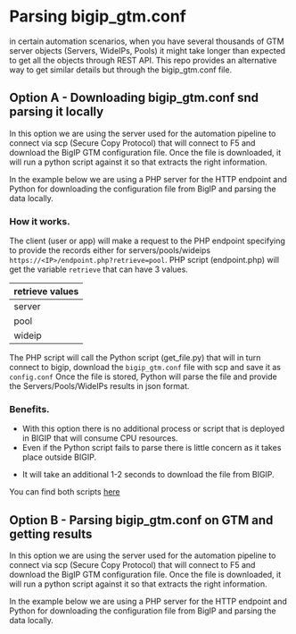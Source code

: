 
# Parsing bigip_gtm.conf

in certain automation scenarios, when you have several thousands of GTM server objects (Servers, WideIPs, Pools) it might take longer than expected to get all the objects through REST API. 
This repo provides an alternative way to get similar details but through the bigip_gtm.conf file. 


## Option A - Downloading bigip_gtm.conf snd parsing it locally

In this option we are using the server used for the automation pipeline to connect via scp (Secure Copy Protocol) that will connect to F5 and download the BigIP GTM configuration file. Once the file is downloaded, it will run a python script against it so that extracts the right information. 

In the example below we are using a PHP server for the HTTP endpoint and Python for downloading the configuration file from BigIP and parsing the data locally. 

### How it works. 

The client (user or app) will make a request to the PHP endpoint specifying to provide the records either for servers/pools/wideips `https://<IP>/endpoint.php?retrieve=pool`. PHP script (endpoint.php) will get the variable `retrieve` that can have 3 values.


| retrieve values    |
|--------------------|
| server	       |
| pool	         |
| wideip      |

The PHP script will call the Python script (get_file.py) that will in turn connect to bigip, download the `bigip_gtm.conf` file with scp and save it as `config.conf`
Once the file is stored, Python will parse the file and provide the Servers/Pools/WideIPs results in json format. 

### Benefits.
+ With this option there is no additional process or script that is deployed in BIGIP that will consume CPU resources. 
+ Even if the Python script fails to parse there is little concern as it takes place outside BIGIP.
- It will take an additional 1-2 seconds to download the file from BIGIP.


You can find both scripts <a href="https://github.com/skenderidis/gtm-parsing/tree/main/Option%20A"> here </a>


## Option B - Parsing bigip_gtm.conf on GTM and getting results

In this option we are using the server used for the automation pipeline to connect via scp (Secure Copy Protocol) that will connect to F5 and download the BigIP GTM configuration file. Once the file is downloaded, it will run a python script against it so that extracts the right information. 

In the example below we are using a PHP server for the HTTP endpoint and Python for downloading the configuration file from BigIP and parsing the data locally. 